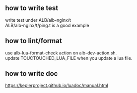 ## how to write test
write test under ALB/alb-nginx/t  
ALB/alb-nginx/t/ping.t is a good example

## how to lint/format
use alb-lua-format-check action on alb-dev-action.sh.  
update TOUCTOUCHED_LUA_FILE when you update a lua file.

## how to write doc
https://keplerproject.github.io/luadoc/manual.html
